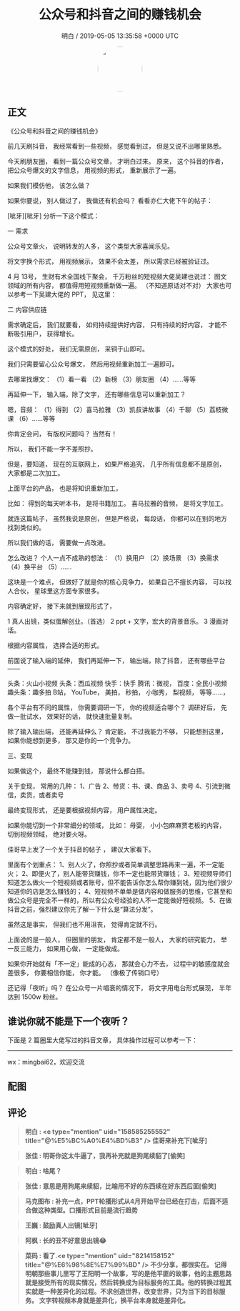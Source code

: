 <h1 align="center">公众号和抖音之间的赚钱机会</h1>
<p align="center">
    <a>明白 / 2019-05-05 13:35:58 &#43;0000 UTC</a>
</p>

<div align="center">
    <img src="https://images.zsxq.com/FjQmHspasTB6fS9i4Psn1Vi_tfMe?e=1590940799&amp;token=kIxbL07-8jAj8w1n4s9zv64FuZZNEATmlU_Vm6zD:G1ott7_PptRi18eZpfiMpU6xbzw=" width="100" height="100" style="border:1px solid;border-radius:50%; color:#ffffff"/>
</div>

## 正文

<div>

《公众号和抖音之间的赚钱机会》

前几天刷抖音，
我经常看到一些视频，
感觉看到过，
但是又说不出哪里熟悉。

今天刷朋友圈，
看到一篇公众号文章，
才明白过来。
原来，
这个抖音的作者，
把公众号爆文的文字信息，
用视频的形式，
重新展示了一遍。

如果我们模仿他，
该怎么做？

如果你要说，
别人做过了，
我做还有机会吗？
看看亦仁大佬下午的帖子：


[呲牙][呲牙]
分析一下这个模式：

一 需求

公众号文章火，
说明转发的人多，
这个类型大家喜闻乐见。

将文字换个形式，
用视频展示，
效果不会太差，
所以需求已经被验证过。

4 月 13号，
生财有术全国线下聚会，
千万粉丝的短视频大佬吴建也说过：
图文领域的所有内容，
都值得用短视频重新做一遍。
（不知道原话对不对）
大家也可以参考一下吴建大佬的 PPT，
见这里： 

二 内容供应链

需求确定后，
我们就要看，
如何持续提供好内容，
只有持续的好内容，
才能不断吸引用户，
获得增长。

这个模式的好处，
我们无需原创，
采铜于山即可。

我们只需要留心公众号爆文，
然后用视频重新加工一遍即可。

去哪里找爆文：
（1）看一看
（2）新榜
（3）朋友圈
（4）……等等

再延伸一下，
输入端，除了文字，
还有哪些信息可以重新加工？

嗯，音频：
（1）得到
（2）喜马拉雅
（3）凯叔讲故事
（4）千聊
（5）荔枝微课
（6）……等等

你肯定会问，
有版权问题吗？
当然有！

所以，
我们不能一字不差照抄。

但是，要知道，
现在的互联网上，
如果严格追究，
几乎所有信息都不是原创，
大家都是二次加工。

上面平台的产品，
也是将知识重新加工，

比如：
得到的每天听本书，
是将书籍加工。
喜马拉雅的音频，
是将文字加工。

就连这篇帖子，
虽然我说是原创，
但是严格说，
每段话，
你都可以在别的地方找到类似的。

所以我们做的话，
需要做一点改进。

怎么改进？
个人一点不成熟的想法：
（1）换用户
（2）换场景
（3）换需求
（4）换平台
（5）……

这块是一个难点，
但做好了就是你的核心竞争力，
如果自己不擅长内容，
可以找人合伙，
星球里这方面专家很多。

内容确定好，
接下来就到展现形式了，

1 真人出镜，类似蛋解创业。（首选）
2 ppt &#43; 文字，宏大的背景音乐。
3 漫画对话。

根据内容属性，
选择合适的形式。

前面说了输入端的延伸，
我们再延伸一下，
输出端，除了抖音，
还有哪些平台——

头条：火山小视频
头条：西瓜视频
快手：快手
腾讯：微视，
百度：全民小视频
趣头条：趣多拍
B站，
YouTube，
美拍，
秒拍，
小咖秀，
梨视频，
等等……，

各个平台有不同的属性，
你需要调研一下，
你的视频适合哪个？
调研好后，
先做一批试水，
效果好的话，
就快速批量复制。

除了输入输出端，
还能再延伸么？
肯定能，
不过我能力不够，
只能想到这里，
如果你能想到更多，
那又是你的一个竞争力。

三、变现

如果做这个，
最终不能赚到钱，
那说什么都白搭。

关于变现，
常用的几种：
1、广告
2、带货：书、课、商品
3、卖号
4、引流到微信，卖货，或者卖号

最终变现形式，
还是要根据视频内容，
用户属性决定。

如果你能切到一个非常细分的领域，
比如：
母婴，
小小包麻麻贾老板的内容，
切到视频领域，
绝对要火呀。

佳哥早上发了一个关于抖音的帖子 ，
建议大家看下。

里面有个划重点：
1、别人火了，你照抄或者简单调整思路再来一遍，不一定能火；
2、即便火了，别人能带货赚钱，你不一定也能带货赚钱；
3、短视频导师们知道怎么做火一个短视频或者账号，但不能告诉你怎么帮你赚到钱，因为他们很少知道你的店是怎么赚钱的；
4、短视频不单单是做内容和做服务的思维，它甚至和做公众号是完全不一样的，所以有公众号经验的人不一定能做好短视频。
5、在做抖音之前，强烈建议你先了解一下什么是“算法分发”。

虽然这是事实，
但我们也不用沮丧，
觉得肯定就不行。

上面说的是一般人，
但圈里的朋友，
肯定都不是一般人，
大家的研究能力，
举一反三能力，
如果用心做，
一定能做成。

如果你开始就有「不一定」能成的心态，
那就会心力不去，
过程中的敏感度就会差很多，
你要相信你能，
你才能。
（像极了传销口号）

还记得「夜听」吗？
在公众号一片唱衰的情况下，
将文字用电台形式展现，
半年达到 1500w 粉丝。

谁说你就不能是下一个夜听？
-----------------------

下面是 2 篇圈里大佬写过的抖音文章，
具体操作过程可以参考一下：


---------------------------------
wx：mingbai62，欢迎交流
</div>

## 配图
<div class="image" align="center">

</div>

## 评论

<div align="left">
<div>

<blockquote >
<span> <strong>明白 : &lt;e type=&#34;mention&#34; uid=&#34;158585255552&#34; title=&#34;@%E5%BC%A0%E4%BD%B3&#34; /&gt; 佳哥来补充下[呲牙] </strong></span>
</blockquote>

<blockquote >
<span> <strong>张佳 : 明哥你这太牛逼了，我再补充就是狗尾续貂了[偷笑] </strong></span>
</blockquote>

<blockquote >
<span> <strong>明白 : 啥尾？ </strong></span>
</blockquote>

<blockquote >
<span> <strong>张佳 : 意思是用狗尾来续貂，比喻用不好的东西续在好东西后面[偷笑] </strong></span>
</blockquote>

<blockquote >
<span> <strong>马克图布 : 补充一点，PPT轮播形式从4月开始平台已经在打击，后面不适合做这种类型。口播形式目前是流行趋势 </strong></span>
</blockquote>

<blockquote >
<span> <strong>王巍 : 鼓励真人出镜[呲牙] </strong></span>
</blockquote>

<blockquote >
<span> <strong>阿枫 : 长的丑不好意思出镜😂 </strong></span>
</blockquote>

<blockquote >
<span> <strong>菜码 : 看了.&lt;e type=&#34;mention&#34; uid=&#34;8214158152&#34; title=&#34;@%E6%98%8E%E7%99%BD&#34; /&gt; 不少分享，都很实在。
记得明朝那些事儿里写了王阳明一个故事，写的是他平匪的故事，他的主题思路就是接受所有的现实情况，然后转换成为目标服务的工具。他的转换过程其实就是一种差异化的过程。不求创造世界，改变世界，只为当下的目标服务。
文字转视频本身就是差异化，换平台本身就是差异化。 </strong></span>
</blockquote>

</div>
</div>
